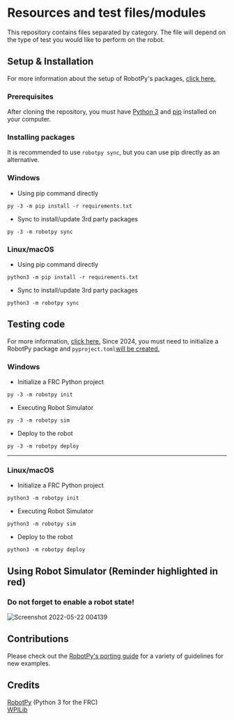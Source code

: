 # Resources and test files/modules

This repository contains files separated by category. The file will depend on the type of test you would like to perform on the robot.
## Setup & Installation
For more information about the setup of RobotPy's packages, <a href="https://robotpy.readthedocs.io/en/stable/install/index.html">click here.</a><br>
### Prerequisites
After cloning the repository, you must have <a href="https://www.python.org/downloads/">Python 3</a> and <a href="https://pypi.org/project/pip/">pip</a> installed on your computer.
### Installing packages
It is recommended to use `robotpy sync`, but you can use pip directly as an alternative.
### Windows
- Using pip command directly
```
py -3 -m pip install -r requirements.txt
```
- Sync to install/update 3rd party packages
```
py -3 -m robotpy sync
```
### Linux/macOS
- Using pip command directly
```
python3 -m pip install -r requirements.txt
```
- Sync to install/update 3rd party packages
```
python3 -m robotpy sync
```
## Testing code
For more information, <a href="https://docs.wpilib.org/en/stable/docs/zero-to-robot/step-2/python-setup.html">click here.</a> Since 2024, you must need to initialize a RobotPy package and `pyproject.toml`<a href="https://docs.wpilib.org/en/stable/docs/software/python/pyproject_toml.html">will be created.</a><br>

### Windows
- Initialize a FRC Python project
```
py -3 -m robotpy init
```
- Executing Robot Simulator
```
py -3 -m robotpy sim
```
- Deploy to the robot
```
py -3 -m robotpy deploy
```
---
### Linux/macOS
- Initialize a FRC Python project
```
python3 -m robotpy init
```
- Executing Robot Simulator
```
python3 -m robotpy sim
```
- Deploy to the robot
```
python3 -m robotpy deploy
```
## Using Robot Simulator (Reminder highlighted in red)
### Do not forget to enable a robot state!<br>
![Screenshot 2022-05-22 004139](https://user-images.githubusercontent.com/73722088/169677573-44665203-6c40-4d09-a6f8-7b2e23cbed30.png)

## Contributions
Please check out the <a href="https://github.com/robotpy/examples/blob/main/CONTRIBUTING.md">RobotPy's porting guide</a> for a variety of guidelines for new examples.

## Credits
<a href="https://robotpy.readthedocs.io/en/stable/index.html">RobotPy</a> (Python 3 for the FRC)<br><a href="https://docs.wpilib.org/en/stable/index.html">WPILib</a>
